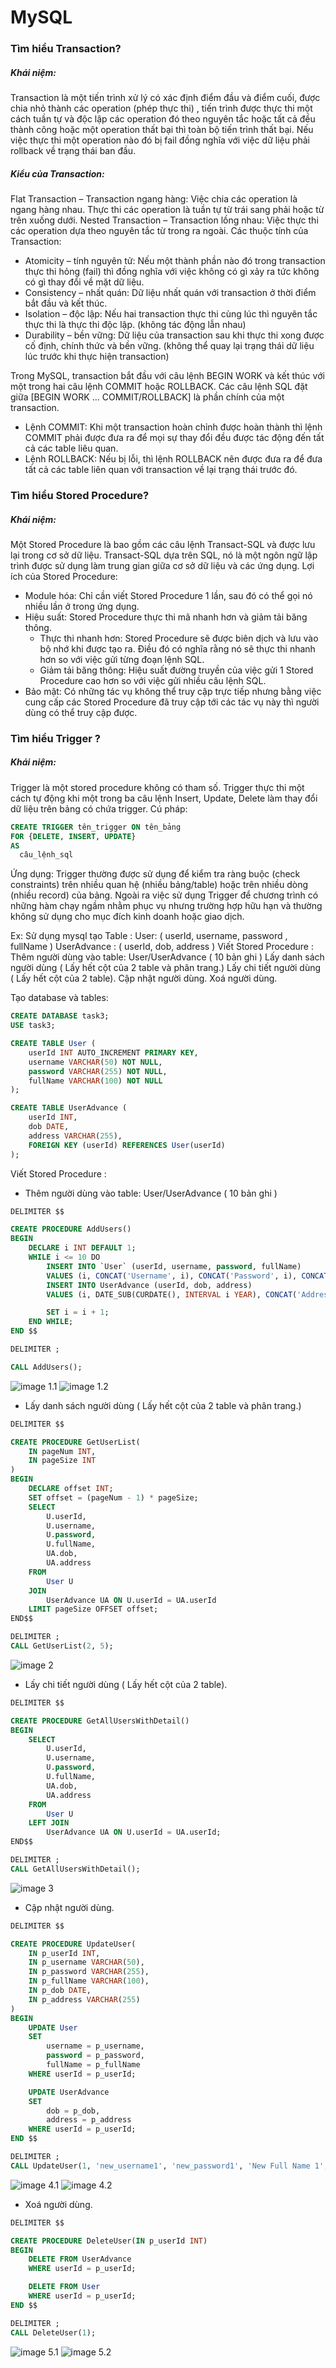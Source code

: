 # MySQL

### Tìm hiểu Transaction?

##### Khái niệm:

Transaction là một tiến trình xử lý có xác định điểm đầu và điểm cuối, được chia nhỏ thành các operation (phép thực thi) , tiến trình được thực thi một cách tuần tự và độc lập các operation đó theo nguyên tắc hoặc tất cả đều thành công hoặc một operation thất bại thì toàn bộ tiến trình thất bại. Nếu việc thực thi một operation nào đó bị fail đồng nghĩa với việc dữ liệu phải rollback về trạng thái ban đầu.

##### Kiểu của Transaction:

Flat Transaction – Transaction ngang hàng:
Việc chia các operation là ngang hàng nhau. Thực thi các operation là tuần tự từ trái sang phải hoặc từ trên xuống dưới.
Nested Transaction – Transaction lồng nhau:
Việc thực thi các operation dựa theo nguyên tắc từ trong ra ngoài.
Các thuộc tính của Transaction:

- Atomicity – tính nguyên tử: Nếu một thành phần nào đó trong transaction thực thi hỏng (fail) thì đồng nghĩa với việc không có gì xảy ra tức không có gì thay đổi về mặt dữ liệu.
- Consistency – nhất quán: Dữ liệu nhất quán với transaction ở thời điểm bắt đầu và kết thúc.
- Isolation – độc lập: Nếu hai transaction thực thi cùng lúc thì nguyên tắc thực thi là thực thi độc lập. (không tác động lẫn nhau)
- Durability – bền vững: Dữ liệu của transaction sau khi thực thi xong được cố định, chính thức và bền vững. (không thể quay lại trạng thái dữ liệu lúc trước khi thực hiện transaction)

Trong MySQL, transaction bắt đầu với câu lệnh BEGIN WORK và kết thúc với một trong hai câu lệnh COMMIT hoặc ROLLBACK. Các câu lệnh SQL đặt giữa [BEGIN WORK … COMMIT/ROLLBACK] là phần chính của một transaction.

- Lệnh COMMIT: Khi một transaction hoàn chỉnh được hoàn thành thì lệnh COMMIT phải được đưa ra để mọi sự thay đổi đều được tác động đến tất cả các table liêu quan.
- Lệnh ROLLBACK: Nếu bị lỗi, thì lệnh ROLLBACK nên được đưa ra để đưa tất cả các table liên quan với transaction về lại trạng thái trước đó.

### Tìm hiểu Stored Procedure?

##### Khái niệm:

Một Stored Procedure là bao gồm các câu lệnh Transact-SQL và được lưu lại trong cơ sở dữ liệu. Transact-SQL dựa trên SQL, nó là một ngôn ngữ lập trình được sử dụng làm trung gian giữa cơ sở dữ liệu và các ứng dụng.
Lợi ích của Stored Procedure:

- Module hóa: Chỉ cần viết Stored Procedure 1 lần, sau đó có thể gọi nó nhiều lần ở trong ứng dụng.
- Hiệu suất: Stored Procedure thực thi mã nhanh hơn và giảm tải băng thông.
  - Thực thi nhanh hơn: Stored Procedure sẽ được biên dịch và lưu vào bộ nhớ khi được tạo ra. Điều đó có nghĩa rằng nó sẽ thực thi nhanh hơn so với việc gửi từng đoạn lệnh SQL.
  - Giảm tải băng thông: Hiệu suất đường truyền của việc gửi 1 Stored Procedure cao hơn so với việc gửi nhiều câu lệnh SQL.
- Bảo mật: Có những tác vụ không thể truy cập trực tiếp nhưng bằng việc cung cấp các Stored Procedure đã truy cập tới các tác vụ này thì người dùng có thể truy cập được.

### Tìm hiểu Trigger ?

##### Khái niệm:

Trigger là một stored procedure không có tham số. Trigger thực thi một cách tự động khi một trong ba câu lệnh Insert, Update, Delete làm thay đổi dữ liệu trên bảng có chứa trigger.
Cú pháp:

```sql
CREATE TRIGGER tên_trigger ON tên_bảng
FOR {DELETE, INSERT, UPDATE}
AS
  câu_lệnh_sql
```

Ứng dụng:
Trigger thường được sử dụng để kiểm tra ràng buộc (check constraints) trên nhiều quan hệ (nhiều bảng/table) hoặc trên nhiều dòng (nhiều record) của bảng. Ngoài ra việc sử dụng Trigger để chương trình có những hàm chạy ngầm nhằm phục vụ nhưng trường hợp hữu hạn và thường không sử dụng cho mục đích kinh doanh hoặc giao dịch.

Ex:
Sử dụng mysql tạo Table :
User: ( userId, username, password , fullName )
UserAdvance : ( userId, dob, address )
Viết Stored Procedure :
Thêm người dùng vào table: User/UserAdvance ( 10 bản ghi )
Lấy danh sách người dùng ( Lấy hết cột của 2 table và phân trang.)
Lấy chi tiết người dùng ( Lấy hết cột của 2 table).
Cập nhật người dùng.
Xoá người dùng.

Tạo database và tables:

```sql
CREATE DATABASE task3;
USE task3;

CREATE TABLE User (
    userId INT AUTO_INCREMENT PRIMARY KEY,
    username VARCHAR(50) NOT NULL,
    password VARCHAR(255) NOT NULL,
    fullName VARCHAR(100) NOT NULL
);

CREATE TABLE UserAdvance (
    userId INT,
    dob DATE,
    address VARCHAR(255),
    FOREIGN KEY (userId) REFERENCES User(userId)
);
```

Viết Stored Procedure :

- Thêm người dùng vào table: User/UserAdvance ( 10 bản ghi )

```sql
DELIMITER $$

CREATE PROCEDURE AddUsers()
BEGIN
    DECLARE i INT DEFAULT 1;
    WHILE i <= 10 DO
        INSERT INTO `User` (userId, username, password, fullName)
        VALUES (i, CONCAT('Username', i), CONCAT('Password', i), CONCAT('Full Name ', i));
        INSERT INTO UserAdvance (userId, dob, address)
        VALUES (i, DATE_SUB(CURDATE(), INTERVAL i YEAR), CONCAT('Address ', i));

        SET i = i + 1;
    END WHILE;
END $$

DELIMITER ;

CALL AddUsers();
```

![image 1.1](/images/1.1.png)
![image 1.2](/images/1.2.png)

- Lấy danh sách người dùng ( Lấy hết cột của 2 table và phân trang.)

```sql
DELIMITER $$

CREATE PROCEDURE GetUserList(
    IN pageNum INT,
    IN pageSize INT
)
BEGIN
    DECLARE offset INT;
    SET offset = (pageNum - 1) * pageSize;
    SELECT
        U.userId,
        U.username,
        U.password,
        U.fullName,
        UA.dob,
        UA.address
    FROM
        User U
    JOIN
        UserAdvance UA ON U.userId = UA.userId
    LIMIT pageSize OFFSET offset;
END$$

DELIMITER ;
CALL GetUserList(2, 5);
```

![image 2](/images/2.png)

- Lấy chi tiết người dùng ( Lấy hết cột của 2 table).

```sql
DELIMITER $$

CREATE PROCEDURE GetAllUsersWithDetail()
BEGIN
    SELECT
        U.userId,
        U.username,
        U.password,
        U.fullName,
        UA.dob,
        UA.address
    FROM
        User U
    LEFT JOIN
        UserAdvance UA ON U.userId = UA.userId;
END$$

DELIMITER ;
CALL GetAllUsersWithDetail();
```

![image 3](/images/3.png)

- Cập nhật người dùng.

```sql
DELIMITER $$

CREATE PROCEDURE UpdateUser(
    IN p_userId INT,
    IN p_username VARCHAR(50),
    IN p_password VARCHAR(255),
    IN p_fullName VARCHAR(100),
    IN p_dob DATE,
    IN p_address VARCHAR(255)
)
BEGIN
    UPDATE User
    SET
        username = p_username,
        password = p_password,
        fullName = p_fullName
    WHERE userId = p_userId;

    UPDATE UserAdvance
    SET
        dob = p_dob,
        address = p_address
    WHERE userId = p_userId;
END $$

DELIMITER ;
CALL UpdateUser(1, 'new_username1', 'new_password1', 'New Full Name 1', '2000-01-01', 'New Address 1');
```

![image 4.1](/images/4.1.png)
![image 4.2](/images/4.2.png)

- Xoá người dùng.

```sql
DELIMITER $$

CREATE PROCEDURE DeleteUser(IN p_userId INT)
BEGIN
    DELETE FROM UserAdvance
    WHERE userId = p_userId;

    DELETE FROM User
    WHERE userId = p_userId;
END $$

DELIMITER ;
CALL DeleteUser(1);
```

![image 5.1](/images/5.1.png)
![image 5.2](/images/5.2.png)

